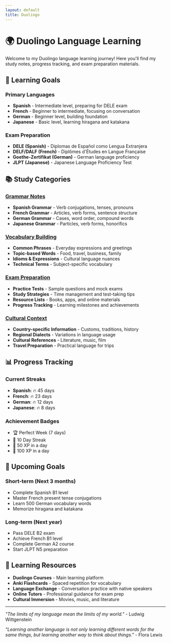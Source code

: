 ```yaml
---
layout: default
title: Duolingo
---
```


# 🌍 Duolingo Language Learning

Welcome to my Duolingo language learning journey! Here you'll find my study notes, progress tracking, and exam preparation materials.

## 🎯 Learning Goals

### Primary Languages
- **Spanish** - Intermediate level, preparing for DELE exam
- **French** - Beginner to intermediate, focusing on conversation
- **German** - Beginner level, building foundation
- **Japanese** - Basic level, learning hiragana and katakana

### Exam Preparation
- **DELE (Spanish)** - Diplomas de Español como Lengua Extranjera
- **DELF/DALF (French)** - Diplômes d'Études en Langue Française
- **Goethe-Zertifikat (German)** - German language proficiency
- **JLPT (Japanese)** - Japanese Language Proficiency Test

## 📚 Study Categories

### [Grammar Notes](/duolingo/grammar/)
- **Spanish Grammar** - Verb conjugations, tenses, pronouns
- **French Grammar** - Articles, verb forms, sentence structure
- **German Grammar** - Cases, word order, compound words
- **Japanese Grammar** - Particles, verb forms, honorifics

### [Vocabulary Building](/duolingo/vocabulary/)
- **Common Phrases** - Everyday expressions and greetings
- **Topic-based Words** - Food, travel, business, family
- **Idioms & Expressions** - Cultural language nuances
- **Technical Terms** - Subject-specific vocabulary

### [Exam Preparation](/duolingo/exam-prep/)
- **Practice Tests** - Sample questions and mock exams
- **Study Strategies** - Time management and test-taking tips
- **Resource Lists** - Books, apps, and online materials
- **Progress Tracking** - Learning milestones and achievements

### [Cultural Context](/duolingo/culture/)
- **Country-specific Information** - Customs, traditions, history
- **Regional Dialects** - Variations in language usage
- **Cultural References** - Literature, music, film
- **Travel Preparation** - Practical language for trips

## 📊 Progress Tracking

### Current Streaks
- **Spanish**: 🔥 45 days
- **French**: 🔥 23 days
- **German**: 🔥 12 days
- **Japanese**: 🔥 8 days

### Achievement Badges
- 🏆 Perfect Week (7 days)
- 🎯 10 Day Streak
- 🌟 50 XP in a day
- 💎 100 XP in a day

## 🎯 Upcoming Goals

### Short-term (Next 3 months)
- Complete Spanish B1 level
- Master French present tense conjugations
- Learn 500 German vocabulary words
- Memorize hiragana and katakana

### Long-term (Next year)
- Pass DELE B2 exam
- Achieve French B1 level
- Complete German A2 course
- Start JLPT N5 preparation

## 📖 Learning Resources

- **Duolingo Courses** - Main learning platform
- **Anki Flashcards** - Spaced repetition for vocabulary
- **Language Exchange** - Conversation practice with native speakers
- **Online Tutors** - Professional guidance for exam prep
- **Cultural Immersion** - Movies, music, and literature

---

*"The limits of my language mean the limits of my world."* - Ludwig Wittgenstein

*"Learning another language is not only learning different words for the same things, but learning another way to think about things."* - Flora Lewis
